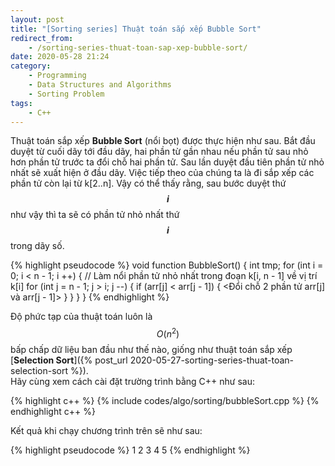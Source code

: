 ```yaml
---
layout: post
title: "[Sorting series] Thuật toán sắp xếp Bubble Sort"
redirect_from:
    - /sorting-series-thuat-toan-sap-xep-bubble-sort/
date: 2020-05-28 21:24
category:
    - Programming
    - Data Structures and Algorithms
    - Sorting Problem
tags: 
    - C++
---
```


Thuật toán sắp xếp **Bubble Sort** (nổi bọt) được thực hiện như sau. Bắt đầu duyệt từ
cuối dãy tới đầu dãy, hai phần từ gần nhau nếu phần tử sau nhỏ hơn phần tử trước ta đổi
chỗ hai phần tử. Sau lần duyệt đầu tiên phần tử nhỏ nhất sẽ xuất hiện ở đầu dãy. Việc tiếp
theo của chúng ta là đi sắp xếp các phần tử còn lại từ k[2..n]. Vậy có thể thấy rằng, sau
bước duyệt thứ **$$i$$** như vậy thì ta sẽ có phần tử nhỏ nhất thứ **$$i$$** trong dãy số.

{% highlight pseudocode %}
void function BubbleSort() {
    int tmp;
    for (int i = 0; i < n - 1; i ++) {
        // Làm nổi phần tử nhỏ nhất trong đoạn k[i, n - 1] về vị trí k[i]
        for (int j = n - 1; j > i; j --) {
            if (arr[j] < arr[j - 1]) {
                <Đổi chỗ 2 phần tử arr[j] và arr[j - 1]>
            }
        }
    }
}
{% endhighlight %}

Độ phức tạp của thuật toán luôn là $$O(n^2)$$ bấp chấp dữ liệu ban đầu như thế nào, giống như thuật toán sắp xếp [**Selection Sort**]({% post_url 2020-05-27-sorting-series-thuat-toan-selection-sort %}).<br/>
Hãy cùng xem cách cài đặt trường trình bằng C++ như sau:

{% highlight c++ %}
{% include codes/algo/sorting/bubbleSort.cpp %}
{% endhighlight c++ %}

Kết quả khi chạy chương trình trên sẽ như sau:

{% highlight pseudocode %}
1	2	3	4	5
{% endhighlight %}
